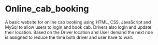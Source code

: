 # Online_cab_booking
A basic website for online cab booking using HTML, CSS, JavaScript and MySql to allow users to login and book cab. 
Drivers also login and update their location. Based on the Driver location and 
User demand the next ride is assigned to reduce the time both driver and user have to wait.
